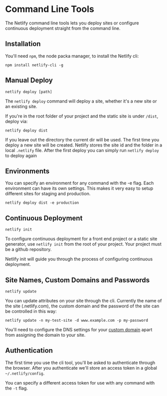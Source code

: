 # Command Line Tools

The Netlify command line tools lets you deploy sites or configure continuous deployment straight from the command line.


## Installation

You'll need `npm`, the node packa manager, to install the Netlify cli:

```
npm install netlify-cli -g
```


## Manual Deploy

```
netlify deploy [path]
```

The `netlify deploy` command will deploy a site, whether it's a new site or an existing site.

If you're in the root folder of your project and the static site is under `/dist`, deploy via:

```
netlify deploy dist
```

If you leave out the directory the current dir will be used. The first time you deploy a new site will be created. Netlify stores the site id and the folder in a local `.netlify` file. After the first deploy you can simply run `netlify deploy` to deploy again


## Environments

You can specify an environment for any command with the -e flag. Each environment can have its own settings. This makes it very easy to setup different sites for staging and production.

```
netlify deploy dist -e production
```


## Continuous Deployment

```
netlify init
```

To configure continuous deployment for a front end project or a static site generator, use `netlify init` from the root of your project. Your project must be a github repository.

Netlify init will guide you through the process of configuring continuous deployment.


## Site Names, Custom Domains and Passwords

```
netlify update
```

You can update attributes on your site through the cli. Currently the name of the site (<name>.netlify.com), the custom domain and the password of the site can be controlled in this way:

```
netlify update -n my-test-site -d www.example.com -p my-password
```

You'll need to configure the DNS settings for your [custom domain](custom_domains.md) apart from assigning the domain to your site.



## Authentication

The first time you use the cli tool, you'll be asked to authenticate through the browser. After you authenticate we'll store an access token in a global `~/.netlify/config`.

You can specify a different access token for use with any command with the `-t` flag.
